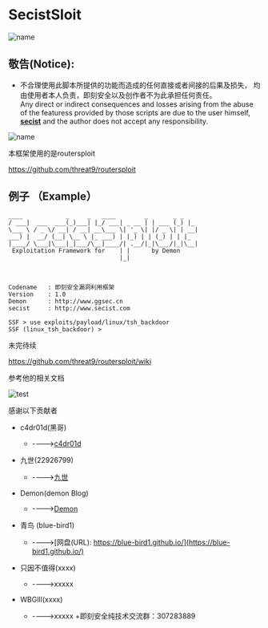 # SecistSloit 
![name](https://img.shields.io/badge/style-plastic-green.svg?logo=appveyor&longCache=true&name=SecistSloit)

## 敬告(Notice):

+ 不合理使用此脚本所提供的功能而造成的任何直接或者间接的后果及损失，  均由使用者本人负责，即刻安全以及创作者不为此承担任何责任。
 </br>Any direct or indirect consequences and losses arising from the abuse of the featuress provided by those scripts are due to the user himself, <b>[secist](www.secist.com)</b> and the author does not accept any responsibility.
 
![name](https://img.shields.io/badge/style-plastic-green.svg?logo=appveyor&longCache=true&Example=SecistSloit)

本框架使用的是routersploit

https://github.com/threat9/routersploit

## 例子 （Example）
```
____            _     _   ____        _       _ _
/ ___|  ___  ___(_)___| |_/ ___| _ __ | | ___ (_) |_
\___ \ / _ \/ __| / __| __\___ \| '_ \| |/ _ \| | __|
___) |  __/ (__| \__ \ |_ ___) | |_) | | (_) | | |_
|____/ \___|\___|_|___/\__|____/| .__/|_|\___/|_|\__|
 Exploitation Framework for    | |      by Demon
                               |_|



Codename   : 即刻安全漏洞利用框架
Version    : 1.0
Demon      : http://www.ggsec.cn
secist     : http://www.secist.com

SSF > use exploits/payload/linux/tsh_backdoor
SSF (linux_tsh_backdoor) > 
```

未完待续

https://github.com/threat9/routersploit/wiki

参考他的相关文档

![test](https://img.shields.io/badge/style-plastic-green.svg?logo=appveyor&longCache=true&author=all)

感谢以下贡献者

+ c4dr01d(黑哥)
    + ---->[c4dr01d](https://github.com/c4dr01d)
+ 九世(22926799)
    + ---->[九世](https://422926799.github.io/)
+ Demon(demon Blog) 
    + ---->[Demon](www.ggsec.cn)
+ 青鸟 (blue-bird1)   
    + ---->[网盘(URL): https://blue-bird1.github.io/](https://blue-bird1.github.io/)
+ 只因不值得(xxxx)
    + ---->xxxxx

+ WBGlIl(xxxx)
    + ---->xxxxx
+即刻安全纯技术交流群：307283889
